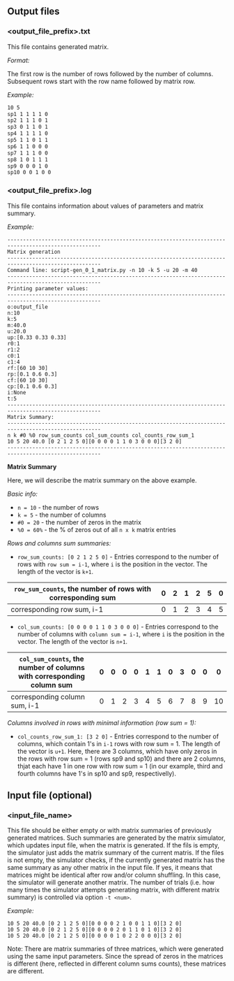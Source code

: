## Output files

### <output_file_prefix>.txt
This file contains generated matrix.

*Format:*

The first row is the number of rows followed by the number of columns. Subsequent rows start with the row name followed by matrix row.

*Example:*

```bash
10 5
sp1 1 1 1 1 0
sp2 1 1 1 0 1
sp3 0 1 1 0 1
sp4 1 1 1 1 0
sp5 1 1 0 1 1
sp6 1 1 0 0 0
sp7 1 1 1 0 0
sp8 1 0 1 1 1
sp9 0 0 0 1 0
sp10 0 0 1 0 0
```

### <output_file_prefix>.log
This file contains information about values of parameters and matrix summary.

*Example:*

```
----------------------------------------------------------------------------------------------------
Matrix generation
----------------------------------------------------------------------------------------------------
Command line: script-gen_0_1_matrix.py -n 10 -k 5 -u 20 -m 40
----------------------------------------------------------------------------------------------------
Printing parameter values:
----------------------------------------------------------------------------------------------------
o:output_file
n:10
k:5
m:40.0
u:20.0
up:[0.33 0.33 0.33]
r0:1
r1:2
c0:1
c1:4
rf:[60 10 30]
rp:[0.1 0.6 0.3]
cf:[60 10 30]
cp:[0.1 0.6 0.3]
i:None
t:5
----------------------------------------------------------------------------------------------------
Matrix Summary:
----------------------------------------------------------------------------------------------------
n k #0 %0 row_sum_counts col_sum_counts col_counts_row_sum_1
10 5 20 40.0 [0 2 1 2 5 0][0 0 0 0 1 1 0 3 0 0 0][3 2 0]
----------------------------------------------------------------------------------------------------
```

**Matrix Summary**

Here, we will describe the matrix summary on the above example.

*Basic info:*
* `n = 10` - the number of rows  
* `k = 5`  - the number of columns
* `#0 = 20` - the number of zeros in the matrix
* `%0 = 60%` - the % of zeros out of all `n x k` matrix entries

*Rows and columns sum summaries:*
* `row_sum_counts: [0 2 1 2 5 0]` - Entries correspond to the number of rows with `row sum = i-1`, where `i` is the position in the vector. The length of the vector is `k+1`. 


`row_sum_counts`, the number of rows with corresponding sum | 0 | 2 | 1 | 2 | 5 | 0
--- | --- | --- | --- | --- | --- | ---
corresponding row sum, i-1 | 0 | 1 | 2 | 3 | 4 | 5


* `col_sum_counts: [0 0 0 0 1 1 0 3 0 0 0]` - Entries correspond to the number of columns with `column sum = i-1`, where `i` is the position in the vector. The length of the vector is `n+1`. 

`col_sum_counts`, the number of columns with corresponding column sum | 0 | 0 | 0 | 0 | 1 | 1 | 0 | 3 | 0 | 0 | 0
--- | --- | --- | --- | --- | --- | --- | --- | --- | --- | --- | ---
corresponding column sum, i-1 | 0 | 1 | 2 | 3 | 4 | 5 | 6 | 7 | 8 | 9 | 10


*Columns involved in rows with minimal information (row sum = 1):*
* `col_counts_row_sum_1: [3 2 0]` - Entries correspond to the number of columns, which contain 1's in `i-1` rows with row sum = 1. The length of the vector is `u+1`. Here, there are 3 columns, which have only zeros in the rows with row sum = 1 (rows sp9 and sp10) and there are 2 columns, thjat each have 1 in one row with row sum = 1 (in our example, third and fourth columns have 1's in sp10 and sp9, respectivelly). 



## Input file (optional)

### <input_file_name>

This file should be either empty or with matrix summaries of previously generated matrices. Such summaries are generated by the matrix simulator, which updates input file, when the matrix is generated. If the fils is empty, the simulator just adds the matrix summary of the current matris. If the files is not empty, the simulator checks, if the currently generated matrix has the same summary as any other matrix in the input file. If yes, it means that matrices might be identical after row and/or column shuffling. In this case, the simulator will generate another matrix. The number of trials (i.e. how many times the simulator attempts generating matrix, with different matrix summary) is controlled via option `-t <num>`.

*Example:*

```
10 5 20 40.0 [0 2 1 2 5 0][0 0 0 0 2 1 0 0 1 1 0][3 2 0]
10 5 20 40.0 [0 2 1 2 5 0][0 0 0 0 2 0 1 1 0 1 0][3 2 0]
10 5 20 40.0 [0 2 1 2 5 0][0 0 0 0 1 0 2 2 0 0 0][3 2 0]
```

Note: There are matrix summaries of three matrices, which were generated using the same input parameters. Since the spread of zeros in the matrices is different (here, reflected in different column sums counts), these matrices are different.


